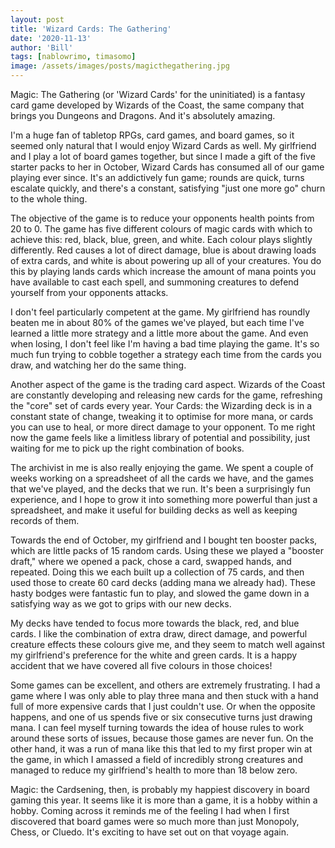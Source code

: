 ```yaml
---
layout: post
title: 'Wizard Cards: The Gathering'
date: '2020-11-13'
author: 'Bill'
tags: [nablowrimo, timasomo]
image: /assets/images/posts/magicthegathering.jpg
---
```


Magic: The Gathering (or 'Wizard Cards' for the uninitiated) is a fantasy card game developed by Wizards of the Coast, the same company that brings you Dungeons and Dragons. And it's absolutely amazing.

I'm a huge fan of tabletop RPGs, card games, and board games, so it seemed only natural that I would enjoy Wizard Cards as well. My girlfriend and I play a lot of board games together, but since I made a gift of the five starter packs to her in October, Wizard Cards has consumed all of our game playing ever since. It's an addictively fun game; rounds are quick, turns escalate quickly, and there's a constant, satisfying "just one more go" churn to the whole thing.

The objective of the game is to reduce your opponents health points from 20 to 0. The game has five different colours of magic cards with which to achieve this: red, black, blue, green, and white. Each colour plays slightly differently. Red causes a lot of direct damage, blue is about drawing loads of extra cards, and white is about powering up all of your creatures. You do this by playing lands cards which increase the amount of mana points you have available to cast each spell, and summoning creatures to defend yourself from your opponents attacks.

I don't feel particularly competent at the game. My girlfriend has roundly beaten me in about 80% of the games we've played, but each time I've learned a little more strategy and a little more about the game. And even when losing, I don't feel like I'm having a bad time playing the game. It's so much fun trying to cobble together a strategy each time from the cards you draw, and watching her do the same thing.

Another aspect of the game is the trading card aspect. Wizards of the Coast are constantly developing and releasing new cards for the game, refreshing the "core" set of cards every year. Your Cards: the Wizarding deck is in a constant state of change, tweaking it to optimise for more mana, or cards you can use to heal, or more direct damage to your opponent. To me right now the game feels like a limitless library of potential and possibility, just waiting for me to pick up the right combination of books.

The archivist in me is also really enjoying the game. We spent a couple of weeks working on a spreadsheet of all the cards we have, and the games that we've played, and the decks that we run. It's been a surprisingly fun experience, and I hope to grow it into something more powerful than just a spreadsheet, and make it useful for building decks as well as keeping records of them.

Towards the end of October, my girlfriend and I bought ten booster packs, which are little packs of 15 random cards. Using these we played a "booster draft," where we opened a pack, chose a card, swapped hands, and repeated. Doing this we each built up a collection of 75 cards, and then used those to create 60 card decks (adding mana we already had). These hasty bodges were fantastic fun to play, and slowed the game down in a satisfying way as we got to grips with our new decks.

My decks have tended to focus more towards the black, red, and blue cards. I like the combination of extra draw, direct damage, and powerful creature effects these colours give me, and they seem to match well against my girlfriend's preference for the white and green cards. It is a happy accident that we have covered all five colours in those choices!

Some games can be excellent, and others are extremely frustrating. I had a game where I was only able to play three mana and then stuck with a hand full of more expensive cards that I just couldn't use. Or when the opposite happens, and one of us spends five or six consecutive turns just drawing mana. I can feel myself turning towards the idea of house rules to work around these sorts of issues, because those games are never fun. On the other hand, it was a run of mana like this that led to my first proper win at the game, in which I amassed a field of incredibly strong creatures and managed to reduce my girlfriend's health to more than 18 below zero.

Magic: the Cardsening, then, is probably my happiest discovery in board gaming this year. It seems like it is more than a game, it is a hobby within a hobby. Coming across it reminds me of the feeling I had when I first discovered that board games were so much more than just Monopoly, Chess, or Cluedo. It's exciting to have set out on that voyage again.

